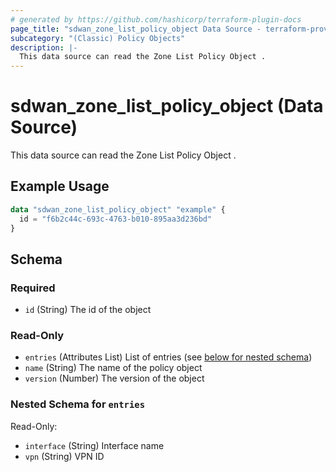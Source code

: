 ```yaml
---
# generated by https://github.com/hashicorp/terraform-plugin-docs
page_title: "sdwan_zone_list_policy_object Data Source - terraform-provider-sdwan"
subcategory: "(Classic) Policy Objects"
description: |-
  This data source can read the Zone List Policy Object .
---
```


# sdwan_zone_list_policy_object (Data Source)

This data source can read the Zone List Policy Object .

## Example Usage

```terraform
data "sdwan_zone_list_policy_object" "example" {
  id = "f6b2c44c-693c-4763-b010-895aa3d236bd"
}
```

<!-- schema generated by tfplugindocs -->
## Schema

### Required

- `id` (String) The id of the object

### Read-Only

- `entries` (Attributes List) List of entries (see [below for nested schema](#nestedatt--entries))
- `name` (String) The name of the policy object
- `version` (Number) The version of the object

<a id="nestedatt--entries"></a>
### Nested Schema for `entries`

Read-Only:

- `interface` (String) Interface name
- `vpn` (String) VPN ID
